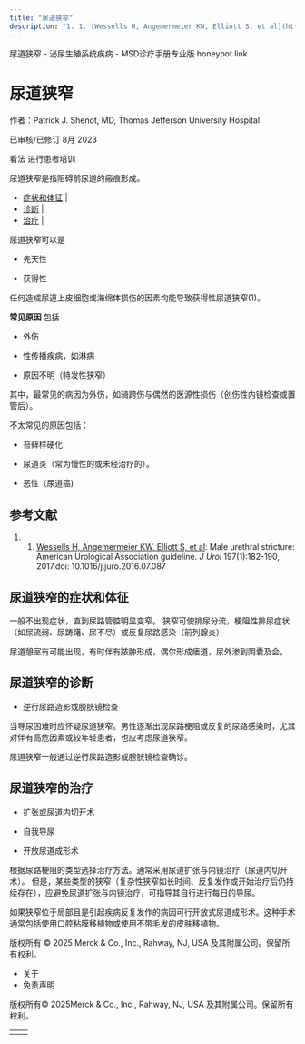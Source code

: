 ```yaml
---
title: "尿道狭窄"
description: "1. 1. [Wessells H, Angemermeier KW, Elliott S, et al](https://www.ncbi.nlm.nih.gov/pubmed/27497791): Male urethral stricture: American Urological Association guideline. _J Urol_ 197(1):182-190, 2017.doi: 10.1016/j.juro.2016.07.087"
---
```


﻿尿道狭窄 \- 泌尿生殖系统疾病 \- MSD诊疗手册专业版 honeypot link

# 尿道狭窄

作者：Patrick J. Shenot, MD, Thomas Jefferson University Hospital

已审核/已修订 8月 2023

看法 进行患者培训

尿道狭窄是指阻碍前尿道的瘢痕形成。

- [症状和体征](#症状和体征_v1059045_zh) \|
- [诊断](#诊断_v1059048_zh) \|
- [治疗](#治疗_v1059054_zh) \|

尿道狭窄可以是

- 先天性

- 获得性


任何造成尿道上皮细胞或海绵体损伤的因素均能导致获得性尿道狭窄(1)。

**常见原因** 包括

- 外伤

- 性传播疾病，如淋病

- 原因不明（特发性狭窄）


其中，最常见的病因为外伤，如骑跨伤与偶然的医源性损伤（创伤性内镜检查或置管后）。

不太常见的原因包括：

- 苔藓样硬化

- 尿道炎（常为慢性的或未经治疗的）。

- 恶性（尿道癌)


## 参考文献

1. 1. [Wessells H, Angemermeier KW, Elliott S, et al](https://www.ncbi.nlm.nih.gov/pubmed/27497791): Male urethral stricture: American Urological Association guideline. _J Urol_ 197(1):182-190, 2017.doi: 10.1016/j.juro.2016.07.087


## 尿道狭窄的症状和体征

一般不出现症状，直到尿路管腔明显变窄。 狭窄可使排尿分流，梗阻性排尿症状（如尿流弱、尿踌躇、尿不尽）或反复尿路感染（前列腺炎）

尿道憩室有可能出现，有时伴有脓肿形成，偶尔形成瘘道，尿外渗到阴囊及会。

## 尿道狭窄的诊断

- 逆行尿路造影或膀胱镜检查


当导尿困难时应怀疑尿道狭窄。男性逐渐出现尿路梗阻或反复的尿路感染时，尤其对伴有高危因素或较年轻患者，也应考虑尿道狭窄。

尿道狭窄一般通过逆行尿路造影或膀胱镜检查确诊。

## 尿道狭窄的治疗

- 扩张或尿道内切开术

- 自我导尿

- 开放尿道成形术


根据尿路梗阻的类型选择治疗方法。通常采用尿道扩张与内镜治疗（尿道内切开术）。 但是，某些类型的狭窄（复杂性狭窄如长时间、反复发作或开始治疗后仍持续存在），应避免尿道扩张与内镜治疗，可指导其自行进行每日的导尿。

如果狭窄位于局部且是引起疾病反复发作的病因可行开放式尿道成形术。这种手术通常包括使用口腔粘膜移植物或使用不带毛发的皮肤移植物。



版权所有 © 2025
Merck & Co., Inc., Rahway, NJ, USA 及其附属公司。保留所有权利。

- 关于
- 免责声明

版权所有© 2025Merck & Co., Inc., Rahway, NJ, USA 及其附属公司。保留所有权利。

|     |     |
| --- | --- |
|  |  |